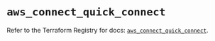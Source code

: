 # `aws_connect_quick_connect`

Refer to the Terraform Registry for docs: [`aws_connect_quick_connect`](https://registry.terraform.io/providers/hashicorp/aws/5.47.0/docs/resources/connect_quick_connect).
